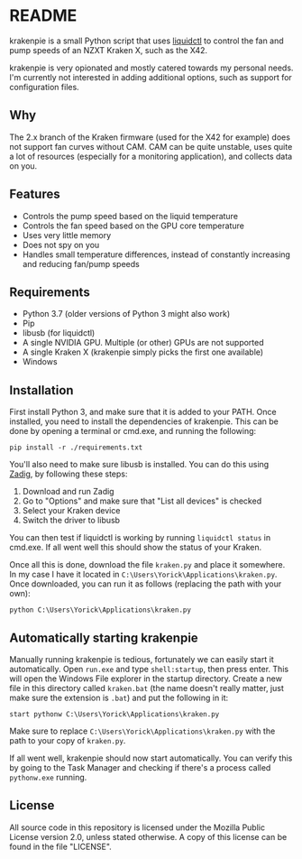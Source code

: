 # README

krakenpie is a small Python script that uses
[liquidctl](https://github.com/jonasmalacofilho/liquidctl/) to control the fan
and pump speeds of an NZXT Kraken X, such as the X42.

krakenpie is very opionated and mostly catered towards my personal needs. I'm
currently not interested in adding additional options, such as support for
configuration files.

## Why

The 2.x branch of the Kraken firmware (used for the X42 for example) does not
support fan curves without CAM. CAM can be quite unstable, uses quite a lot of
resources (especially for a monitoring application), and collects data on you.

## Features

* Controls the pump speed based on the liquid temperature
* Controls the fan speed based on the GPU core temperature
* Uses very little memory
* Does not spy on you
* Handles small temperature differences, instead of constantly increasing and
  reducing fan/pump speeds

## Requirements

* Python 3.7 (older versions of Python 3 might also work)
* Pip
* libusb (for liquidctl)
* A single NVIDIA GPU. Multiple (or other) GPUs are not supported
* A single Kraken X (krakenpie simply picks the first one available)
* Windows

## Installation

First install Python 3, and make sure that it is added to your PATH. Once
installed, you need to install the dependencies of krakenpie. This can be done
by opening a terminal or cmd.exe, and running the following:

    pip install -r ./requirements.txt

You'll also need to make sure libusb is installed. You can do this using
[Zadig](https://zadig.akeo.ie/), by following these steps:

1. Download and run Zadig
2. Go to "Options" and make sure that "List all devices" is checked
3. Select your Kraken device
4. Switch the driver to libusb

You can then test if liquidctl is working by running `liquidctl status` in
cmd.exe. If all went well this should show the status of your Kraken.

Once all this is done, download the file `kraken.py` and place it somewhere. In
my case I have it located in `C:\Users\Yorick\Applications\kraken.py`. Once
downloaded, you can run it as follows (replacing the path with your own):

    python C:\Users\Yorick\Applications\kraken.py

## Automatically starting krakenpie

Manually running krakenpie is tedious, fortunately we can easily start it
automatically. Open `run.exe` and type `shell:startup`, then press enter. This
will open the Windows File explorer in the startup directory. Create a new file
in this directory called `kraken.bat` (the name doesn't really matter, just make
sure the extension is `.bat`) and put the following in it:

    start pythonw C:\Users\Yorick\Applications\kraken.py

Make sure to replace `C:\Users\Yorick\Applications\kraken.py` with the path to
your copy of `kraken.py`.

If all went well, krakenpie should now start automatically. You can verify this
by going to the Task Manager and checking if there's a process called
`pythonw.exe` running.

## License

All source code in this repository is licensed under the Mozilla Public License
version 2.0, unless stated otherwise. A copy of this license can be found in the
file "LICENSE".
